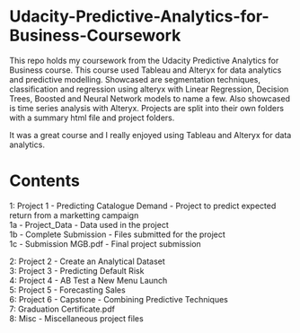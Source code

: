 # Udacity-Predictive-Analytics-for-Business-Coursework
This repo holds my coursework from the Udacity Predictive Analytics for Business course. This course used Tableau and Alteryx for data analytics and predictive modelling.
Showcased are segmentation techniques, classification and regression using alteryx with Linear Regression, Decision Trees, Boosted and Neural Network models to name a few. Also showcased is time series analysis with Alteryx.
Projects are split into their own folders with a summary html file and project folders.

It was a great course and I really enjoyed using Tableau and Alteryx for data analytics.

# Contents


1: Project 1 - Predicting Catalogue Demand  - Project to predict expected return from a marketting campaign  
    1a - Project_Data	- Data used in the project  
    1b - Complete Submission	- Files submitted for the project  
    1c - Submission MGB.pdf - Final project submission  
    
2: Project 2 - Create an Analytical Dataset	 
3: Project 3 - Predicting Default Risk  
4: Project 4 - AB Test a New Menu Launch  
5: Project 5 - Forecasting Sales  
6: Project 6 - Capstone - Combining Predictive Techniques  
7: Graduation Certificate.pdf  
8: Misc	- Miscellaneous project files
